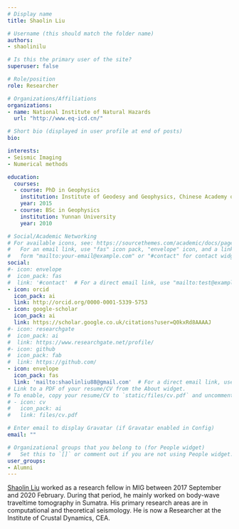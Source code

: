 ```yaml
---
# Display name
title: Shaolin Liu

# Username (this should match the folder name)
authors:
- shaolinilu

# Is this the primary user of the site?
superuser: false

# Role/position
role: Researcher

# Organizations/Affiliations
organizations:
- name: National Institute of Natural Hazards
  url: "http://www.eq-icd.cn/"

# Short bio (displayed in user profile at end of posts)
bio:

interests:
- Seismic Imaging
- Numerical methods

education:
  courses:
  - course: PhD in Geophysics
    institution: Institute of Geodesy and Geophysics, Chinese Academy of Sciences
    year: 2015
  - course: BSc in Geophysics
    institution: Yunnan University
    year: 2010

# Social/Academic Networking
# For available icons, see: https://sourcethemes.com/academic/docs/page-builder/#icons
#   For an email link, use "fas" icon pack, "envelope" icon, and a link in the
#   form "mailto:your-email@example.com" or "#contact" for contact widget.
social:
#- icon: envelope
#  icon_pack: fas
#  link: '#contact'  # For a direct email link, use "mailto:test@example.org".
- icon: orcid
  icon_pack: ai
  link: http://orcid.org/0000-0001-5339-5753
- icon: google-scholar
  icon_pack: ai
  link: https://scholar.google.co.uk/citations?user=Q0kxRd8AAAAJ
#- icon: researchgate
#  icon_pack: ai
#  link: https://www.researchgate.net/profile/
#- icon: github
#  icon_pack: fab
#  link: https://github.com/
- icon: envelope
  icon_pack: fas
  link: 'mailto:shaolinliu88@gmail.com'  # For a direct email link, use "mailto:test@example.org".
# Link to a PDF of your resume/CV from the About widget.
# To enable, copy your resume/CV to `static/files/cv.pdf` and uncomment the lines below.
# - icon: cv
#   icon_pack: ai
#   link: files/cv.pdf

# Enter email to display Gravatar (if Gravatar enabled in Config)
email: ""

# Organizational groups that you belong to (for People widget)
#   Set this to `[]` or comment out if you are not using People widget.
user_groups:
- Alumni
---
```


[Shaolin Liu](http://www.eq-icd.cn/Index/details/id/302.html) worked as a
research fellow in MIG between 2017 September and 2020 February.
During that period, he mainly worked on body-wave traveltime tomography in Sumatra.
His primary research areas are in computational and theoretical seismology.
He is now a Researcher at the Institute of Crustal Dynamics, CEA.